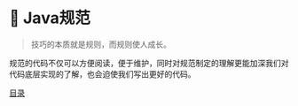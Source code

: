 # 📖 Java规范

> 技巧的本质就是规则，而规则使人成长。

规范的代码不仅可以方便阅读，便于维护，同时对规范制定的理解更能加深我们对代码底层实现的了解，也会迫使我们写出更好的代码。

[目录](_sidebar.md ":include")